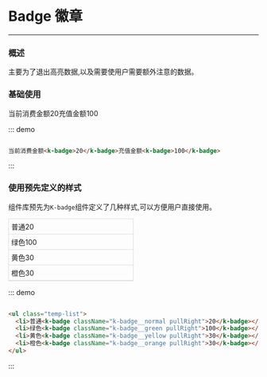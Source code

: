 <style>
    .temp-list {
        width: 250px;
        border: 1px solid #ddd;
        padding: 0;
    }
    .temp-list li {
        list-style: none;
        padding: 5px;
        border-bottom: 1px solid #ddd;
    }
    .pullRight {
        float: right;
    }
</style>
# Badge 徽章
----
### 概述
主要为了退出高亮数据,以及需要使用户需要额外注意的数据。
### 基础使用
<div class="demo-block">
 当前消费金额<k-badge>20</k-badge>充值金额<k-badge>100</k-badge>
</div>

::: demo
```html

当前消费金额<k-badge>20</k-badge>充值金额<k-badge>100</k-badge>

```
:::

### 使用预先定义的样式
组件库预先为```K-badge```组件定义了几种样式,可以方便用户直接使用。

<div class="demo-block">
  <ul class="temp-list">
    <li>普通<k-badge className="k-badge__normal pullRight">20</k-badge></li>
    <li>绿色<k-badge className="k-badge__green pullRight">100</k-badge></li>
    <li>黄色<k-badge className="k-badge__yellow pullRight">30</k-badge></li>
    <li>橙色<k-badge className="k-badge__orange pullRight">30</k-badge></li>
  </ul>
</div>

::: demo

```html

<ul class="temp-list">
  <li>普通<k-badge className="k-badge__normal pullRight">20</k-badge></li>
  <li>绿色<k-badge className="k-badge__green pullRight">100</k-badge></li>
  <li>黄色<k-badge className="k-badge__yellow pullRight">30</k-badge></li>
  <li>橙色<k-badge className="k-badge__orange pullRight">30</k-badge></li>
</ul>

```

:::
